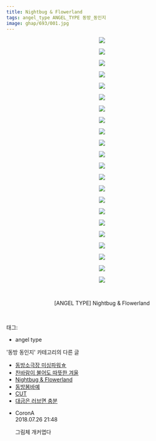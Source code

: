 ```yaml
---
title: Nightbug & Flowerland
tags: angel_type ANGEL_TYPE 동방_동인지
image: ghap/693/001.jpg
---
```

<div class="article">
<p style="text-align: center; clear: none; float: none;"><img src="{{ site.nasurl }}/ghap/693/001.jpg"/></p>
<p style="text-align: center; clear: none; float: none;"><img src="{{ site.nasurl }}/ghap/693/002.jpg"/></p>
<p style="text-align: center; clear: none; float: none;"><img src="{{ site.nasurl }}/ghap/693/003.jpg"/></p>
<p style="text-align: center; clear: none; float: none;"><img src="{{ site.nasurl }}/ghap/693/004.jpg"/></p>
<p style="text-align: center; clear: none; float: none;"><img src="{{ site.nasurl }}/ghap/693/005.jpg"/></p>
<p style="text-align: center; clear: none; float: none;"><img src="{{ site.nasurl }}/ghap/693/006.jpg"/></p>
<p style="text-align: center; clear: none; float: none;"><img src="{{ site.nasurl }}/ghap/693/007.jpg"/></p>
<p style="text-align: center; clear: none; float: none;"><img src="{{ site.nasurl }}/ghap/693/008.jpg"/></p>
<p style="text-align: center; clear: none; float: none;"><img src="{{ site.nasurl }}/ghap/693/009.jpg"/></p>
<p style="text-align: center; clear: none; float: none;"><img src="{{ site.nasurl }}/ghap/693/010.jpg"/></p>
<p style="text-align: center; clear: none; float: none;"><img src="{{ site.nasurl }}/ghap/693/011.jpg"/></p>
<p style="text-align: center; clear: none; float: none;"><img src="{{ site.nasurl }}/ghap/693/012.jpg"/></p>
<p style="text-align: center; clear: none; float: none;"><img src="{{ site.nasurl }}/ghap/693/013.jpg"/></p>
<p style="text-align: center; clear: none; float: none;"><img src="{{ site.nasurl }}/ghap/693/014.jpg"/></p>
<p style="text-align: center; clear: none; float: none;"><img src="{{ site.nasurl }}/ghap/693/015.jpg"/></p>
<p style="text-align: center; clear: none; float: none;"><img src="{{ site.nasurl }}/ghap/693/016.jpg"/></p>
<p style="text-align: center; clear: none; float: none;"><img src="{{ site.nasurl }}/ghap/693/017.jpg"/></p>
<p style="text-align: center; clear: none; float: none;"><img src="{{ site.nasurl }}/ghap/693/018.jpg"/></p>
<p style="text-align: center; clear: none; float: none;"><img src="{{ site.nasurl }}/ghap/693/019.jpg"/></p>
<p style="text-align: center; clear: none; float: none;"><img src="{{ site.nasurl }}/ghap/693/020.jpg"/></p>
<p style="text-align: center; clear: none; float: none;"><img src="{{ site.nasurl }}/ghap/693/021.jpg"/></p>
<p style="text-align: center; clear: none; float: none;"><img src="{{ site.nasurl }}/ghap/693/022.jpg"/></p>
<p style="text-align: center; clear: none; float: none;"><br/></p>
<p style="text-align: center; clear: none; float: none;">[ANGEL TYPE] Nightbug &amp; Flowerland</p>
<p><br/></p>
</div><div class="tagTrail">
<p>태그: </p>
<ul>
<li>angel type</li>
</ul>
</div><div class="another">
<p>'동방 동인지' 카테고리의 다른 글</p>
<ul>
<li><a href="/2016-07-06-ghap_695">동방소극장 미싱파워☆</a></li>
<li><a href="/2016-07-06-ghap_694">찬바람이 불어도 따뜻한 겨울</a></li>
<li><a href="/2016-07-06-ghap_693">Nightbug &amp; Flowerland</a></li>
<li><a href="/2016-07-05-ghap_692">동방봄바예</a></li>
<li><a href="/2016-07-05-ghap_691">CUT</a></li>
<li><a href="/2016-07-05-ghap_690">대금은 러브면 충분</a></li>
</ul>
</div><div class="cb_module cb_fluid">
<div class="cb_wrt cb_profile">
<div class="comment">
<ul>
<li class="cb_thumb_off" id="comment15294386">
<div class="cb_comment_area">
<div class="cb_info_area">
<div class="cb_section">
<span class="cb_nick_name">CoronA</span>
</div>
<div class="cb_section">
<span class="cb_date">2018.07.26 21:48 </span>
</div>
</div>
<div class="cb_dsc_comment">
<p class="cb_dsc">
											그림체 개커엽다
										</p>
</div>
</div></li>
</ul>
</div>
</div><!-- commentList close -->
</div>
